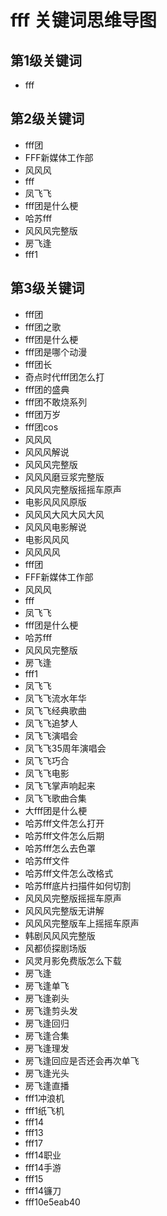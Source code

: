 # fff 关键词思维导图


## 第1级关键词

- fff

## 第2级关键词

- fff团
- FFF新媒体工作部
- 风风风
- fff
- 凤飞飞
- fff团是什么梗
- 哈苏fff
- 风风风完整版
- 房飞逢
- fff1

## 第3级关键词

- fff团
- fff团之歌
- fff团是什么梗
- fff团是哪个动漫
- fff团长
- 奇点时代fff团怎么打
- fff团的盛典
- fff团不敢烧系列
- fff团万岁
- fff团cos
- 风风风
- 风风风解说
- 风风风完整版
- 风风风磨豆浆完整版
- 风风风完整版摇摇车原声
- 电影风风风原版
- 风风风大风大风大风
- 风风风电影解说
- 电影风风风
- 风风风风
- fff团
- FFF新媒体工作部
- 风风风
- fff
- 凤飞飞
- fff团是什么梗
- 哈苏fff
- 风风风完整版
- 房飞逢
- fff1
- 凤飞飞
- 凤飞飞流水年华
- 凤飞飞经典歌曲
- 凤飞飞追梦人
- 凤飞飞演唱会
- 凤飞飞35周年演唱会
- 凤飞飞巧合
- 凤飞飞电影
- 凤飞飞掌声响起来
- 凤飞飞歌曲合集
- 大fff团是什么梗
- 哈苏fff文件怎么打开
- 哈苏fff文件怎么后期
- 哈苏fff怎么去色罩
- 哈苏fff文件
- 哈苏fff文件怎么改格式
- 哈苏fff底片扫描件如何切割
- 风风风完整版摇摇车原声
- 风风风完整版无讲解
- 风风风完整版车上摇摇车原声
- 韩剧风风风完整版
- 风都侦探剧场版
- 风灵月影免费版怎么下载
- 房飞逢
- 房飞逢单飞
- 房飞逢剃头
- 房飞逢剪头发
- 房飞逢回归
- 房飞逢合集
- 房飞逢理发
- 房飞逢回应是否还会再次单飞
- 房飞逢光头
- 房飞逢直播
- fff1冲浪机
- fff1纸飞机
- fff14
- fff13
- fff17
- fff14职业
- fff14手游
- fff15
- fff14镰刀
- fff10e5eab40
